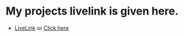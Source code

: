# My projects livelink is given here.


- [LiveLink](https://daisymen.netlify.app) or [Click here](https://daisymen.netlify.app/)
